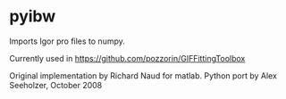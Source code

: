 # pyibw
Imports Igor pro files to numpy.

Currently used in https://github.com/pozzorin/GIFFittingToolbox

Original implementation by Richard Naud for matlab.
Python port by Alex Seeholzer, October 2008

